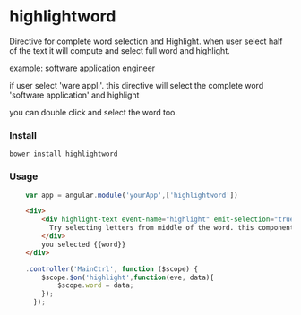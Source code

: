 # highlightword

Directive for complete word selection and Highlight. when user select half of the text it will compute and select full word and highlight.

example: software application engineer

if user select 'ware appli'. this directive will select the complete word 'software application' and highlight

you can double click and select the word too.


### Install
`bower install highlightword`

### Usage

```javascript
	var app = angular.module('yourApp',['highlightword'])
```


```html
	<div>
		<div highlight-text event-name="highlight" emit-selection="true" clear-interval="1000">
		  Try selecting letters from middle of the word. this component will select the complete word and highlight for you.
		</div>
		you selected {{word}}
	</div>
```


```javascript
	.controller('MainCtrl', function ($scope) {
	  	$scope.$on('highlight',function(eve, data){
	  		$scope.word = data;
	  	});
	  });
```

